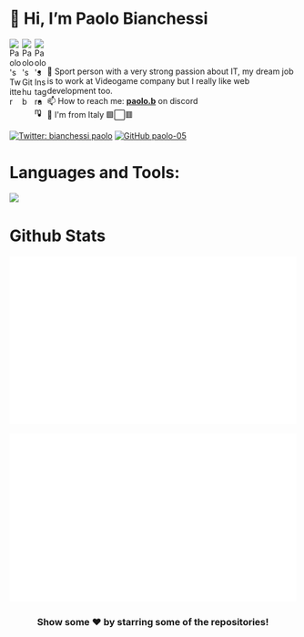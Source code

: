 # 👋 Hi, I’m Paolo Bianchessi


<a href="https://twitter.com/BianchessiPaolo">
  <img align="left" alt="Paolo's Twitter" width="22px" src="https://skillicons.dev/icons?i=twitter" />
</a>
<a href="https://github.com/paolo-05">
  <img align="left" alt="Paolo's Github" width="22px" src="https://skillicons.dev/icons?i=github" />
</a>

<a href="https://instagram.com/paolo.bianchessi/">
  <img align="left" alt="Paolo's Instagram" width="22px" src="https://skillicons.dev/icons?i=instagram" />
</a>
<br/>
<br/>

- 🔭 Sport person with a very strong passion about IT, my dream job is to work at Videogame company but I really like web development too.
- 📫 How to reach me: [__paolo.b__](https://discord.gg/U4mvKUsdnr) on discord
- 📍 I'm from Italy 🟩⬜🟥

[![Twitter: bianchessi paolo](https://img.shields.io/twitter/follow/BianchessiPaolo?style=social)](https://twitter.com/BianchessiPaolo)
[![GitHub paolo-05](https://img.shields.io/github/followers/paolo-05?label=follow&style=social)](https://github.com/paolo-05)

# Languages and Tools:

<img src="https://skillicons.dev/icons?i=c,java,html,css,js,bootstrap,tailwind,nodejs,react,nextjs,python,unity,cs,git,postgres,mysql&perline=8" />

# Github Stats
<div align="center">
  
![](https://raw.githubusercontent.com/paolo-05/github-stats/master/generated/overview.svg#gh-dark-mode-only)

![](https://raw.githubusercontent.com/paolo-05/github-stats/master/generated/languages.svg#gh-dark-mode-only)

</div>

<div align="center">

### Show some ❤️ by starring some of the repositories!

</div>

